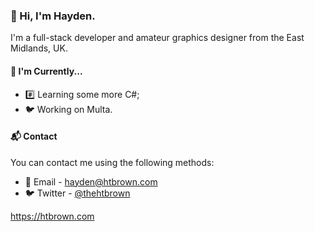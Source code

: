 ### 👋 Hi, I'm Hayden.

I'm a full-stack developer and amateur graphics designer from the East Midlands, UK.

#### 📌 I'm Currently...

- #️⃣ Learning some more C#;
- 🐦 Working on Multa.

#### 📬 Contact

You can contact me using the following methods:

- 📨 Email - hayden@htbrown.com
- 🐦 Twitter - [@thehtbrown](https://twitter.com/thehtbrown)


https://htbrown.com
